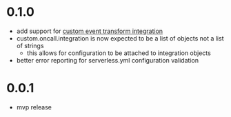 # 0.1.0

* add support for [custom event transform integration](https://v2.developer.pagerduty.com/docs/creating-an-integration-inline)
* custom.oncall.integration is now expected to be a list of objects not a list of strings
  * this allows for configuration to be attached to integration objects
* better error reporting for serverless.yml configuration validation

# 0.0.1

* mvp release